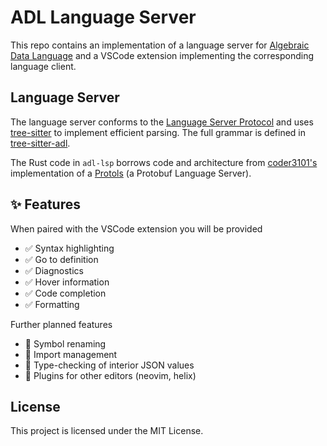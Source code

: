 # ADL Language Server

This repo contains an implementation of a language server for
[Algebraic Data Language](https://github.com/adl-lang/adl) and a VSCode
extension implementing the corresponding language client.

## Language Server

The language server conforms to the
[Language Server Protocol](https://microsoft.github.io/language-server-protocol/)
and uses [tree-sitter](https://tree-sitter.github.io/tree-sitter/) to implement
efficient parsing. The full grammar is defined in
[tree-sitter-adl](https://github.com/adl-lang/tree-sitter-adl).

The Rust code in `adl-lsp` borrows code and architecture from
[coder3101's](https://github.com/coder3101) implementation of a
[Protols](https://github.com/coder3101/protols) (a Protobuf Language Server).

## ✨ Features

When paired with the VSCode extension you will be provided

- ✅ Syntax highlighting
- ✅ Go to definition
- ✅ Diagnostics
- ✅ Hover information
- ✅ Code completion
- ✅ Formatting

Further planned features

- 🚧 Symbol renaming
- 🚧 Import management
- 🚧 Type-checking of interior JSON values
- 🚧 Plugins for other editors (neovim, helix)

## License

This project is licensed under the MIT License.